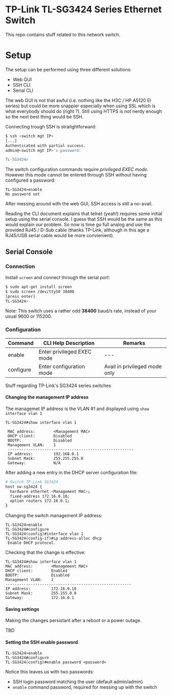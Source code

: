 # TP-Link TL-SG3424 Series Ethernet Switch

This repo contains stuff related to this network switch.

# Setup

The setup can be performed using three different solutions:

* Web GUI
* SSH CLI
* Serial CLI

The web GUI is not that awful  (i.e. nothing like the H3C / HP A5120 EI series) but could be more snappier especially when using SSL which is what everybody should do (right ?). Still using HTTPS is not nerdy enough so the next best thing would be SSH.

Connecting trough SSH is straitghtforward:

```bash
$ ssh <switch mgt IP>
[...]
Authenticated with partial success.
admin@<switch mgt IP>'s password: 

TL-SG3424>
```

The switch configuration commands require *privileged EXEC mode*. However this mode cannot be entered through SSH without having configured a password:

```
TL-SG3424>enable
No password set
```

After messing around with the web GUI, SSH access is still a no-avail.

Reading the CLI document explains that telnet (yeah!) requires some initial setup using the serial console. I guess that SSH would be the same as this would explain our problem. So now is time go full analog and use the provided RJ45 / D-Sub cable (thanks TP-Link, although in this age a RJ45/USB serial cable would be more convienient).


## Serial Console

### Connection

Install `screen` and connect through the serial port:

```bash
$ sudo apt-get install screen
$ sudo screen /dev/ttyS0 38400
[press enter]
TL-SG3424>
```
Note: This switch uses a rather odd **38400** baud/s rate, instead of your usual 9600 or 115200.

### Configuration

| Command | CLI Help Description | Remarks |
| --- | --- | --- |
| enable | Enter privileged EXEC mode | --- |
| configure | Enter configuration mode | Avail in privileged mode only |

Stuff regarding TP-Link's SG3424 series switches

#### Changing the management IP address

The managemet IP address is the VLAN #1 and displayed using `show interface vlan 1`

```
TL-SG3424#show interface vlan 1 

 MAC address:        <Management MAC>
 DHCP client:        Disabled
 BOOTP:              Disabled
 Management VLAN:    1
 -------------------------------------------------------
 IP address:         192.168.0.1
 Subnet Mask:        255.255.255.0
 Gateway:            N/A
```

After adding a new entry in the DHCP server configuration file:
```bash
# Switch TP-Link SG3424
host sw-sg3424 {
  hardware ethernet <Management MAC>;
  fixed-address 172.16.0.10;
  option routers 172.16.0.1;
}
```
Changing the switch management IP address:

```
TL-SG3424>enable
TL-SG3424#configure
TL-SG3424(config)#interface vlan 1
TL-SG3424(config-if)#ip address-alloc dhcp
 Enable DHCP protocol.
 ```
 Checking that the change is effective:
 ```
TL-SG3424#show interface vlan 1 
 MAC address:        <Management MAC>
 DHCP client:        Enabled
 BOOTP:              Disabled
 Management VLAN:    1
 -------------------------------------------------------
 IP address:         172.16.0.10
 Subnet Mask:        255.255.0.0
 Gateway:            172.16.0.1
```

#### Saving settings

Making the changes persistant after a reboot or a power outage.

TBD

#### Setting the SSH enable password


```
TL-SG3424>enable
TL-SG3424#configure
TL-SG3424(config)#enable password <password>
```

Notice this leaves us with two passwords:

* SSH login password matching the user (default admin/admin)
* `enable` command password, required for messing up with the switch
